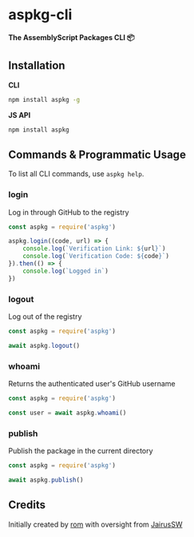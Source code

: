 # aspkg-cli
**The AssemblyScript Packages CLI 📦**

## Installation

**CLI**
```bash
npm install aspkg -g
```

**JS API**
```bash
npm install aspkg
```

## Commands & Programmatic Usage
To list all CLI commands, use `aspkg help`.

### login
Log in through GitHub to the registry
```js
const aspkg = require('aspkg')

aspkg.login((code, url) => {
    console.log(`Verification Link: ${url}`)
    console.log(`Verification Code: ${code}`)
}).then(() => {
    console.log(`Logged in`)
})
```

### logout
Log out of the registry
```js
const aspkg = require('aspkg')

await aspkg.logout()
```

### whoami
Returns the authenticated user's GitHub username
```js
const aspkg = require('aspkg')

const user = await aspkg.whoami()
```

### publish
Publish the package in the current directory
```js
const aspkg = require('aspkg')

await aspkg.publish()
```

## Credits
Initially created by [rom](https://github.com/romdotdog) with oversight from [JairusSW](https://github.com/JairusSW)
